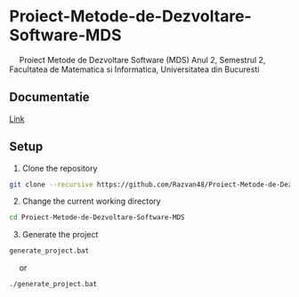 ﻿# Proiect-Metode-de-Dezvoltare-Software-MDS

&emsp; Proiect Metode de Dezvoltare Software (MDS) Anul 2, Semestrul 2, Facultatea de Matematica si Informatica, Universitatea din Bucuresti <br/>

## Documentatie
[Link](https://github.com/Razvan48/Proiect-Metode-de-Dezvoltare-Software-MDS/wiki)

## Setup
1. Clone the repository
```sh
git clone --recursive https://github.com/Razvan48/Proiect-Metode-de-Dezvoltare-Software-MDS
```

2. Change the current working directory
```sh
cd Proiect-Metode-de-Dezvoltare-Software-MDS
```

3. Generate the project
```sh
generate_project.bat
```
&emsp; or <br/>
```sh
./generate_project.bat
```


